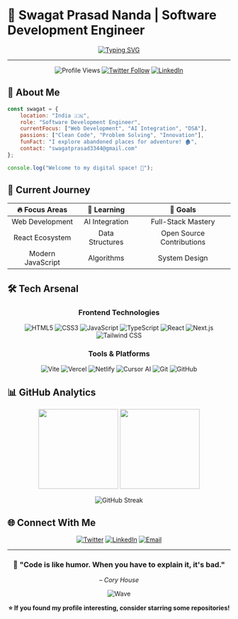 # 🚀 **Swagat Prasad Nanda** | Software Development Engineer

<div align="center">
  
[![Typing SVG](https://readme-typing-svg.demolab.com?font=Fira+Code&weight=600&size=28&duration=3000&pause=1000&color=00D9FF&center=true&vCenter=true&width=600&height=100&lines=Hey+there!+I'm+Swagat+👋;Software+Engineer+%7C+India+🇮🇳;Building+the+future+with+code+💻;AI+%2B+Web+Dev+Enthusiast+🤖)](https://git.io/typing-svg)

</div>

---

<div align="center">
  
![Profile Views](https://komarev.com/ghpvc/?username=code-name-healer&label=Profile%20Views&color=00d9ff&style=for-the-badge)
[![Twitter Follow](https://img.shields.io/twitter/follow/codename_healer?logo=twitter&style=for-the-badge&color=1DA1F2)](https://twitter.com/codename_healer)
[![LinkedIn](https://img.shields.io/badge/LinkedIn-Connect-blue?style=for-the-badge&logo=linkedin)](https://linkedin.com/in/swagat-nanda)

</div>

## 🌟 **About Me**

```javascript
const swagat = {
    location: "India 🇮🇳",
    role: "Software Development Engineer",
    currentFocus: ["Web Development", "AI Integration", "DSA"],
    passions: ["Clean Code", "Problem Solving", "Innovation"],
    funFact: "I explore abandoned places for adventure! 🏚️",
    contact: "swagatprasad3344@gmail.com"
};

console.log("Welcome to my digital space! 🚀");
```

## 🎯 **Current Journey**

<div align="center">
  
| 🔥 **Focus Areas** | 🌱 **Learning** | 🎯 **Goals** |
|:---:|:---:|:---:|
| Web Development | AI Integration | Full-Stack Mastery |
| React Ecosystem | Data Structures | Open Source Contributions |
| Modern JavaScript | Algorithms | System Design |

</div>

## 🛠️ **Tech Arsenal**

<div align="center">

### **Frontend Technologies**
![HTML5](https://img.shields.io/badge/HTML5-E34F26?style=for-the-badge&logo=html5&logoColor=white)
![CSS3](https://img.shields.io/badge/CSS3-1572B6?style=for-the-badge&logo=css3&logoColor=white)
![JavaScript](https://img.shields.io/badge/JavaScript-F7DF1E?style=for-the-badge&logo=javascript&logoColor=black)
![TypeScript](https://img.shields.io/badge/TypeScript-007ACC?style=for-the-badge&logo=typescript&logoColor=white)
![React](https://img.shields.io/badge/React-20232A?style=for-the-badge&logo=react&logoColor=61DAFB)
![Next.js](https://img.shields.io/badge/Next.js-000000?style=for-the-badge&logo=nextdotjs&logoColor=white)
![Tailwind CSS](https://img.shields.io/badge/Tailwind_CSS-38B2AC?style=for-the-badge&logo=tailwind-css&logoColor=white)

### **Tools & Platforms**
![Vite](https://img.shields.io/badge/Vite-646CFF?style=for-the-badge&logo=vite&logoColor=white)
![Vercel](https://img.shields.io/badge/Vercel-000000?style=for-the-badge&logo=vercel&logoColor=white)
![Netlify](https://img.shields.io/badge/Netlify-00C7B7?style=for-the-badge&logo=netlify&logoColor=white)
![Cursor AI](https://img.shields.io/badge/Cursor-000000?style=for-the-badge&logo=cursor&logoColor=white)
![Git](https://img.shields.io/badge/Git-F05032?style=for-the-badge&logo=git&logoColor=white)
![GitHub](https://img.shields.io/badge/GitHub-100000?style=for-the-badge&logo=github&logoColor=white)

</div>

## 📊 **GitHub Analytics**

<div align="center">
  
<img height="180em" src="https://github-readme-stats.vercel.app/api?username=code-name-healer&show_icons=true&theme=tokyonight&include_all_commits=true&count_private=true&hide_border=true&bg_color=0D1117&title_color=00D9FF&icon_color=00D9FF&text_color=ffffff"/>
<img height="180em" src="https://github-readme-stats.vercel.app/api/top-langs/?username=code-name-healer&layout=compact&theme=tokyonight&hide_border=true&bg_color=0D1117&title_color=00D9FF&text_color=ffffff"/>

</div>

<div align="center">
  
![GitHub Streak](https://github-readme-streak-stats.herokuapp.com/?user=code-name-healer&theme=tokyonight&hide_border=true&background=0D1117&stroke=00D9FF&ring=00D9FF&fire=00D9FF&currStreakLabel=00D9FF)

</div>

## 🌐 **Connect With Me**

<div align="center">
  
[![Twitter](https://img.shields.io/badge/Twitter-1DA1F2?style=for-the-badge&logo=twitter&logoColor=white)](https://twitter.com/codename_healer)
[![LinkedIn](https://img.shields.io/badge/LinkedIn-0077B5?style=for-the-badge&logo=linkedin&logoColor=white)](https://linkedin.com/in/swagat-nanda)
[![Email](https://img.shields.io/badge/Email-D14836?style=for-the-badge&logo=gmail&logoColor=white)](mailto:swagatprasad3344@gmail.com)

</div>

---

<div align="center">
  
### 💫 **"Code is like humor. When you have to explain it, it's bad."** 
*– Cory House*

</div>

<div align="center">
  
![Wave](https://capsule-render.vercel.app/api?type=waving&color=gradient&customColorList=6,11,20&height=150&section=footer&text=Thanks%20for%20visiting!&fontSize=50&fontColor=fff&animation=twinkling&fontAlignY=75)

</div>

<div align="center">
  
**⭐ If you found my profile interesting, consider starring some repositories!**

</div>
